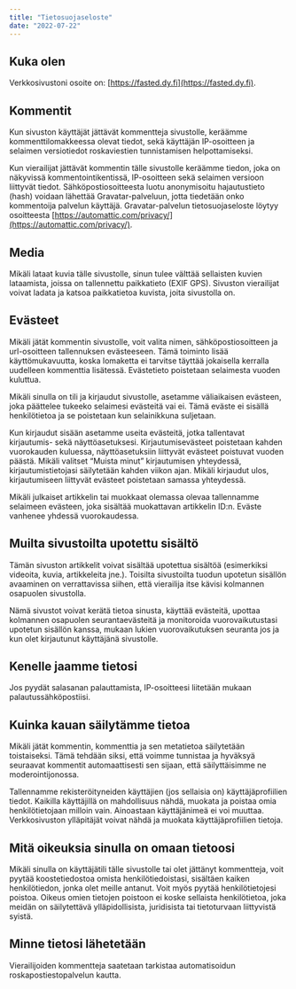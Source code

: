 ```yaml
---
title: "Tietosuojaseloste"
date: "2022-07-22"
---
```


## Kuka olen

Verkkosivustoni osoite on: [https://fasted.dy.fi](https://fasted.dy.fi).

## Kommentit

Kun sivuston käyttäjät jättävät kommentteja sivustolle, keräämme kommenttilomakkeessa olevat tiedot, sekä käyttäjän IP-osoitteen ja selaimen versiotiedot roskaviestien tunnistamisen helpottamiseksi.

Kun vierailijat jättävät kommentin tälle sivustolle keräämme tiedon, joka on näkyvissä kommentointikentissä, IP-osoitteen sekä selaimen versioon liittyvät tiedot. Sähköpostiosoitteesta luotu anonymisoitu hajautustieto (hash) voidaan lähettää Gravatar-palveluun, jotta tiedetään onko kommentoija palvelun käyttäjä. Gravatar-palvelun tietosuojaseloste löytyy osoitteesta [https://automattic.com/privacy/](https://automattic.com/privacy/).

## Media

Mikäli lataat kuvia tälle sivustolle, sinun tulee välttää sellaisten kuvien lataamista, joissa on tallennettu paikkatieto (EXIF GPS). Sivuston vierailijat voivat ladata ja katsoa paikkatietoa kuvista, joita sivustolla on.

## Evästeet

Mikäli jätät kommentin sivustolle, voit valita nimen, sähköpostiosoitteen ja url-osoitteen tallennuksen evästeeseen. Tämä toiminto lisää käyttömukavuutta, koska lomaketta ei tarvitse täyttää jokaisella kerralla uudelleen kommenttia lisätessä. Evästetieto poistetaan selaimesta vuoden kuluttua.

Mikäli sinulla on tili ja kirjaudut sivustolle, asetamme väliaikaisen evästeen, joka päättelee tukeeko selaimesi evästeitä vai ei. Tämä eväste ei sisällä henkilötietoa ja se poistetaan kun selainikkuna suljetaan.

Kun kirjaudut sisään asetamme useita evästeitä, jotka tallentavat kirjautumis- sekä näyttöasetuksesi. Kirjautumisevästeet poistetaan kahden vuorokauden kuluessa, näyttöasetuksiin liittyvät evästeet poistuvat vuoden päästä. Mikäli valitset “Muista minut” kirjautumisen yhteydessä, kirjautumistietojasi säilytetään kahden viikon ajan. Mikäli kirjaudut ulos, kirjautumiseen liittyvät evästeet poistetaan samassa yhteydessä.

Mikäli julkaiset artikkelin tai muokkaat olemassa olevaa tallennamme selaimeen evästeen, joka sisältää muokattavan artikkelin ID:n. Eväste vanhenee yhdessä vuorokaudessa.

## Muilta sivustoilta upotettu sisältö

Tämän sivuston artikkelit voivat sisältää upotettua sisältöä (esimerkiksi videoita, kuvia, artikkeleita jne.). Toisilta sivustoilta tuodun upotetun sisällön avaaminen on verrattavissa siihen, että vierailija itse kävisi kolmannen osapuolen sivustolla.

Nämä sivustot voivat kerätä tietoa sinusta, käyttää evästeitä, upottaa kolmannen osapuolen seurantaevästeitä ja monitoroida vuorovaikutustasi upotetun sisällön kanssa, mukaan lukien vuorovaikutuksen seuranta jos ja kun olet kirjautunut käyttäjänä sivustolle.

## Kenelle jaamme tietosi

Jos pyydät salasanan palauttamista, IP-osoitteesi liitetään mukaan palautussähköpostiisi.

## Kuinka kauan säilytämme tietoa

Mikäli jätät kommentin, kommenttia ja sen metatietoa säilytetään toistaiseksi. Tämä tehdään siksi, että voimme tunnistaa ja hyväksyä seuraavat kommentit automaattisesti sen sijaan, että säilyttäisimme ne moderointijonossa.

Tallennamme rekisteröityneiden käyttäjien (jos sellaisia on) käyttäjäprofiilien tiedot. Kaikilla käyttäjillä on mahdollisuus nähdä, muokata ja poistaa omia henkilötietojaan milloin vain. Ainoastaan käyttäjänimeä ei voi muuttaa. Verkkosivuston ylläpitäjät voivat nähdä ja muokata käyttäjäprofiilien tietoja.

## Mitä oikeuksia sinulla on omaan tietoosi

Mikäli sinulla on käyttäjätili tälle sivustolle tai olet jättänyt kommentteja, voit pyytää koostetiedostoa omista henkilötiedoistasi, sisältäen kaiken henkilötiedon, jonka olet meille antanut. Voit myös pyytää henkilötietojesi poistoa. Oikeus omien tietojen poistoon ei koske sellaista henkilötietoa, joka meidän on säilytettävä ylläpidollisista, juridisista tai tietoturvaan liittyvistä syistä.

## Minne tietosi lähetetään

Vierailijoiden kommentteja saatetaan tarkistaa automatisoidun roskapostiestopalvelun kautta.

